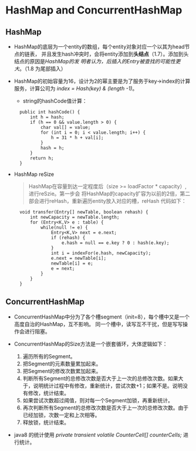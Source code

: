 # HashMap and ConcurrentHashMap

## HashMap
+ HashMap的底层为一个entity的数组，每个entity对象对应一个以其为head节点的链表，
并且发生hash冲突时，会将entity添加到**头结点**（1.7）。添加到头结点的原因是*HashMap的发
明者认为，后插入的Entry被查找的可能性更大*。（1.8 为尾部插入）

+ HashMap的初始容量为16，设计为2的幂主要是为了服务于key->index的计算服务，计算公司为
 _index = Hash(key) & (length -1)_。
    - string的hashCode值计算：
  ```$xslt
    public int hashCode() {
        int h = hash;
        if (h == 0 && value.length > 0) {
            char val[] = value;
            for (int i = 0; i < value.length; i++) {
                h = 31 * h + val[i];
            }
            hash = h;
        }
        return h;
    }
  ```   
    
+ HashMap reSize
    > HashMap在容量到达一定程度后（size >= loadFactor * capacity）,进行reSzie。第一步会
    将HashMap的capacity扩容为以前的2倍，第二部会进行reHash，重新遍历entity放入对应的槽，reHash
    代码如下：
  ```$xslt
    void transfer(Entry[] newTable, boolean rehash) {
        int newCapacity = newTable.length;
        for (Entry<K,V> e : table) {
            while(null != e) {
                Entry<K,V> next = e.next;
                if (rehash) {
                    e.hash = null == e.key ? 0 : hash(e.key);
                }
                int i = indexFor(e.hash, newCapacity);
                e.next = newTable[i];
                newTable[i] = e;
                e = next;
            }
        }
    }
  ```
  
  
## ConcurrentHashMap

+ ConcurrentHashMap中分为了各个槽segment（init=8），每个槽中又是一个高度自治的HashMap，互不影响。
同一个槽中，读写互不干扰，但是写写操作会进行阻塞。

+ ConcurrentHashMap的Size方法是一个嵌套循环，大体逻辑如下：
    1. 遍历所有的Segment。
    2. 把Segment的元素数量累加起来。
    3. 把Segment的修改次数累加起来。
    4. 判断所有Segment的总修改次数是否大于上一次的总修改次数。如果大于，说明统计过程中有修改，重新统计，尝试次数+1；如果不是。说明没有修改，统计结束。
    5. 如果尝试次数超过阈值，则对每一个Segment加锁，再重新统计。
    6. 再次判断所有Segment的总修改次数是否大于上一次的总修改次数。由于已经加锁，次数一定和上次相等。
    7. 释放锁，统计结束。
    
+ java8 的统计使用 _private transient volatile CounterCell[] counterCells;_ 进行统计。